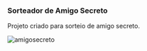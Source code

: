 ### Sorteador de Amigo Secreto

Projeto criado para sorteio de amigo secreto.

![amigosecreto](https://github.com/elimarmcd/amigosecreto/assets/157633420/1bbd8b09-310f-4d74-877a-632cb192b851.png)
